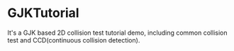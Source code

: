 # GJKTutorial
It's a GJK based 2D collision test tutorial demo, including common collision test and CCD(continuous collision detection).
